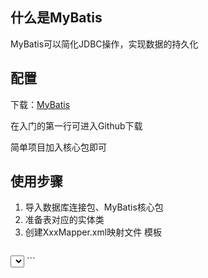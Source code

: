 ## 什么是MyBatis
MyBatis可以简化JDBC操作，实现数据的持久化

## 配置
下载：[MyBatis](http://www.mybatis.org/mybatis-3/zh/getting-started.html)

在入门的第一行可进入Github下载

简单项目加入核心包即可

## 使用步骤
1. 导入数据库连接包、MyBatis核心包
2. 准备表对应的实体类
3. 创建XxxMapper.xml映射文件
   模板
   ```xml
<?xml version="1.0" encoding="UTF-8" ?>
<!DOCTYPE mapper
	PUBLIC "-//mybatis.org//DTD Mapper 3.0//EN"
	"http://mybatis.org/dtd/mybatis-3-mapper.dtd">
<mapper namespace="实体类全限定路径名">
	<!-- id是唯一标识符 -->
	<!-- parameterType输入类型，跟#{}类型一致 -->
	<!-- resultType返回类型，自定义实体类是全限定路径 -->
	<select id="selectBlog" parameterType="int" resultType="Blog">
		select * from Blog where id = #{id}
	</select>
</mapper>
   ```
